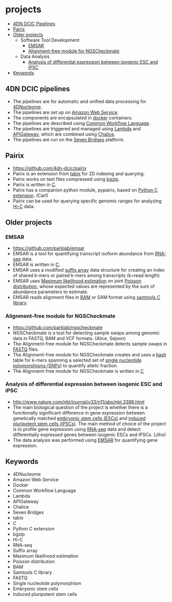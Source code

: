 # projects

* [4DN DCIC Pipelines](#4dn-dcic-pipelines)
* [Pairix](#pairix)
* [Older projects](#older-projects)
  * Software Tool Development
    * [EMSAR](#emsar)
    * [Alignment-free module for NGSCheckmate](#alignment-free-module-for-ngscheckmate)
  * Data Analysis
    * [Analysis of differential expression between isogenic ESC and iPSC](#analysis-of-differential-expression-between-isogenic-ESC-and-iPSC)
* [Keywords](#keywords)

## 4DN DCIC pipelines
* The pipelines are for automatic and unified data processing for [4DNucleome](#4dnucleome).
* The pipelines are set up on [Amazon Web Service](#amazon-web-service).
* The components are encapsulated in [docker](#docker) containers.
* The pipelines are described using [Common Workflow Language](#common-workflow-language).
* The pipelines are triggered and managed using [Lambda](#lambda) and [APIGateway](#apigateway), which are combined using [Chalice](#chalice).
* The pipelines are run on the [Seven Bridges](#seven-bridges) platform.

## Pairix
* https://github.com/4dn-dcic/pairix
* Pairix is an extension from [tabix](#tabix) for 2D indexing and querying.
* Pairix works on text files compressed using [bgzip](#bgzip).
* Pairix is written in [C](#c).
* Pairix has a companion python module, pypairix, based on [Python C extension](#python-c-extension). (Carl)
* Pairix can be used for querying specific genomic ranges for analyzing [Hi-C](#hi-c) data.

## Older projects
### EMSAR
* https://github.com/parklab/emsar
* EMSAR is a tool for quantifying transcript isoform abundance from [RNA-seq](#rna-seq) data.
* EMSAR is written in [C](#c).
* EMSAR uses a modified [suffix array](#suffix-array) data structure for creating an index of shared k-mers or paired k-mers among transcripts (k=read length)
* EMSAR uses [Maximum likelihood estimation](#maximum-likelihood-estimation) on joint [Poisson distribution](#poisson-distribution), whose expected values are represented by the sum of abundance parameters to estimate.
* EMSAR reads alignment files in [BAM](#bam) or SAM format using [samtools C library](#samtools-c-library).

### Alignment-free module for NGSCheckmate
* https://github.com/parklab/ngscheckmate
* NGSCheckmate is a tool for detecting sample swaps among genomic data in FASTQ, BAM and VCF formats. (Alice, Sejoon)
* The Alignment-free module for NGSCheckmate detects sample swaps in [FASTQ](#fastq) files.
* The Alignment-free module for NGSCheckmate creates and uses a [hash](#hash) table for k-mers spanning a selected set of [single nucleotide polymorphisms (SNPs)](#single-nucleotide-polymorphism) to quantify allelic fraction.
* The Alignment-free module for NGSCheckmate is written in [C](#c)

### Analysis of differential expression between isogenic ESC and iPSC
* http://www.nature.com/nbt/journal/v33/n11/abs/nbt.3388.html
* The main biological question of the project is whether there is a functionally significant difference in gene expression between genetically matched [embryonic stem cells (ESCs)](#embryonic-stem-cells) and [induced pluripotent stem cells (iPSCs)](#induced-pluripotent-stem-cells). The main method of choice of the project is to profile gene expression using [RNA-seq](#rna-seq) data and detect differentially expressed genes between isogenic ESCs and iPSCs. (Jiho)
* The data analysis was performed using [EMSAR](#emsar) for quantifying gene expression.


## Keywords
* 4DNucleome
* Amazon Web Service
* Docker
* Common Workflow Language
* Lambda
* APIGateway
* Chalice
* Seven Bridges
* tabix
* C
* Python C extension
* bgzip
* Hi-C
* RNA-seq
* Suffix array
* Maximum likelihood estimation
* Poisson distribution
* BAM
* Samtools C library
* FASTQ
* Single nucleotide polymorphism
* Embryonic stem cells
* Induced pluripotent stem cells
